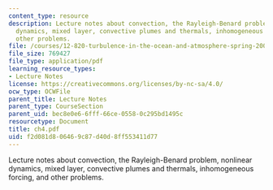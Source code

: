 ```yaml
---
content_type: resource
description: Lecture notes about convection, the Rayleigh-Benard problem, nonlinear
  dynamics, mixed layer, convective plumes and thermals, inhomogeneous forcing, and
  other problems.
file: /courses/12-820-turbulence-in-the-ocean-and-atmosphere-spring-2006/f2d081d806469c87d40d8ff553411d77_ch4.pdf
file_size: 769427
file_type: application/pdf
learning_resource_types:
- Lecture Notes
license: https://creativecommons.org/licenses/by-nc-sa/4.0/
ocw_type: OCWFile
parent_title: Lecture Notes
parent_type: CourseSection
parent_uid: bec8e0e6-6fff-66ce-0558-0c295bd1495c
resourcetype: Document
title: ch4.pdf
uid: f2d081d8-0646-9c87-d40d-8ff553411d77
---
```

Lecture notes about convection, the Rayleigh-Benard problem, nonlinear dynamics, mixed layer, convective plumes and thermals, inhomogeneous forcing, and other problems.